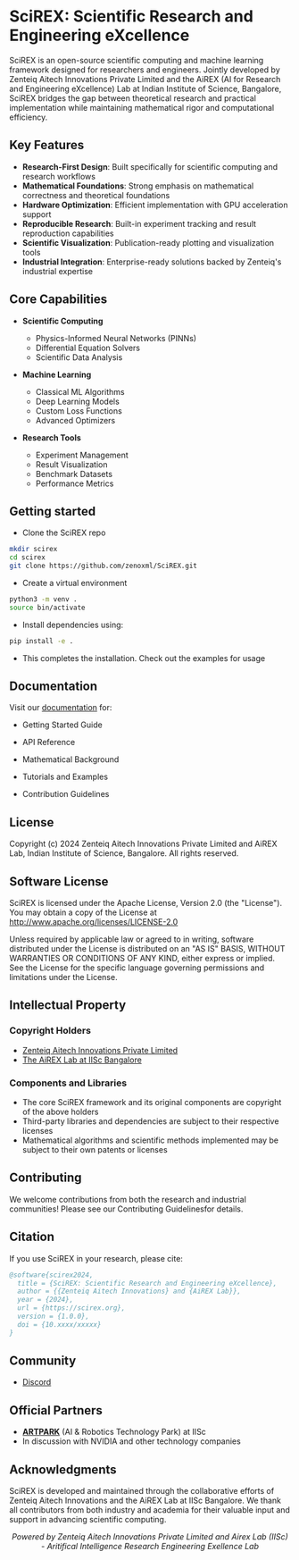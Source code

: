 # SciREX: Scientific Research and Engineering eXcellence

SciREX is an open-source scientific computing and machine learning framework designed for researchers and engineers. Jointly developed by Zenteiq Aitech Innovations Private Limited and the AiREX (AI for Research and Engineering eXcellence) Lab at Indian Institute of Science, Bangalore, SciREX bridges the gap between theoretical research and practical implementation while maintaining mathematical rigor and computational efficiency.

##  Key Features

- **Research-First Design**: Built specifically for scientific computing and research workflows
- **Mathematical Foundations**: Strong emphasis on mathematical correctness and theoretical foundations
- **Hardware Optimization**: Efficient implementation with GPU acceleration support
- **Reproducible Research**: Built-in experiment tracking and result reproduction capabilities
- **Scientific Visualization**: Publication-ready plotting and visualization tools
- **Industrial Integration**: Enterprise-ready solutions backed by Zenteiq's industrial expertise

##  Core Capabilities

- **Scientific Computing**
  - Physics-Informed Neural Networks (PINNs)
  - Differential Equation Solvers
  - Scientific Data Analysis

- **Machine Learning**
  - Classical ML Algorithms
  - Deep Learning Models
  - Custom Loss Functions
  - Advanced Optimizers

- **Research Tools**
  - Experiment Management
  - Result Visualization
  - Benchmark Datasets
  - Performance Metrics


##  Getting started
- Clone the SciREX repo
```sh
mkdir scirex
cd scirex
git clone https://github.com/zenoxml/SciREX.git 
``` 
- Create a virtual environment
```sh
python3 -m venv .
source bin/activate
```
- Install dependencies using:
```sh
pip install -e .
```
- This completes the installation. Check out the examples for usage 
##  Documentation

Visit our [documentation](https://scirex.org/docs) for:
- Getting Started Guide

- API Reference

- Mathematical Background

- Tutorials and Examples

- Contribution Guidelines

##  License

Copyright (c) 2024 Zenteiq Aitech Innovations Private Limited and AiREX Lab, Indian Institute of Science, Bangalore.
All rights reserved.

## Software License

SciREX is licensed under the Apache License, Version 2.0 (the "License"). You may obtain a copy of the License at http://www.apache.org/licenses/LICENSE-2.0

Unless required by applicable law or agreed to in writing, software distributed under the License is distributed on an "AS IS" BASIS, WITHOUT WARRANTIES OR CONDITIONS OF ANY KIND, either express or implied. See the License for the specific language governing permissions and limitations under the License.

## Intellectual Property

### Copyright Holders
- <a href="https://zenteiq.ai/" target="_blank">Zenteiq Aitech Innovations Private Limited</a>
- <a href="https://airexlab.cds.iisc.ac.in/" target="_blank">The AiREX Lab at IISc Bangalore</a>

### Components and Libraries
- The core SciREX framework and its original components are copyright of the above holders
- Third-party libraries and dependencies are subject to their respective licenses
- Mathematical algorithms and scientific methods implemented may be subject to their own patents or licenses

##  Contributing

We welcome contributions from both the research and industrial communities! Please see our Contributing Guidelinesfor details.

##  Citation

If you use SciREX in your research, please cite:

```bibtex
@software{scirex2024,
  title = {SciREX: Scientific Research and Engineering eXcellence},
  author = {{Zenteiq Aitech Innovations} and {AiREX Lab}},
  year = {2024},
  url = {https://scirex.org},
  version = {1.0.0},
  doi = {10.xxxx/xxxxx}
}
```

##  Community

- <a href="https://discord.gg/NWcCPx22Hq/" target="_blank">Discord</a>

##  Official Partners

- [**ARTPARK**](https://artpark.in) (AI & Robotics Technology Park) at IISc
- In discussion with NVIDIA and other technology companies

##  Acknowledgments

SciREX is developed and maintained through the collaborative efforts of Zenteiq Aitech Innovations and the AiREX Lab at IISc Bangalore. We thank all contributors from both industry and academia for their valuable input and support in advancing scientific computing.


<div align="center">
  <i>Powered by  Zenteiq Aitech Innovations Private Limited and Airex Lab (IISc) - Aritifical Intelligence Research Engineering Exellence Lab</i>
</div>